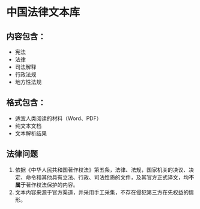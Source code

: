 # 中国法律文本库

## 内容包含：
- 宪法
- 法律
- 司法解释
- 行政法规
- 地方性法规


## 格式包含：
- 适宜人类阅读的材料（Word、PDF）
- 纯文本文档
- 文本解析结果

## 法律问题
1. 依据《中华人民共和国著作权法》第五条，法律、法规，国家机关的决议、决定、命令和其他具有立法、行政、司法性质的文件，及其官方正式译文，均**不属于**著作权法保护的内容。
2. 文本内容来源于官方渠道，并采用手工采集，不存在侵犯第三方在先权益的情形。
